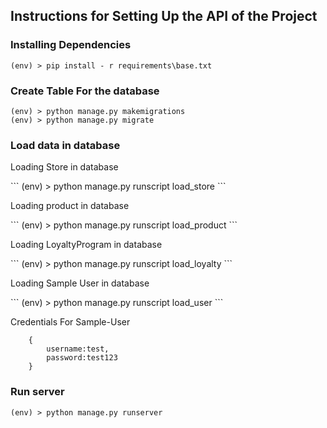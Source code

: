 ## Instructions for Setting Up the API of the Project

### Installing Dependencies

```
(env) > pip install - r requirements\base.txt

```

### Create Table For the database

```
(env) > python manage.py makemigrations
(env) > python manage.py migrate

```
### Load data in database

<p>Loading Store in database</p>
```
(env) > python manage.py runscript load_store
```

<p>Loading product in database</p>
```
(env) > python manage.py runscript load_product
```

<p>Loading LoyaltyProgram in database</p>
```
(env) > python manage.py runscript load_loyalty
```
<p>Loading Sample User in database</p>
```
(env) > python manage.py runscript load_user
```

Credentials For Sample-User
```
    {
        username:test,
        password:test123
    }
```

### Run server

```
(env) > python manage.py runserver
```